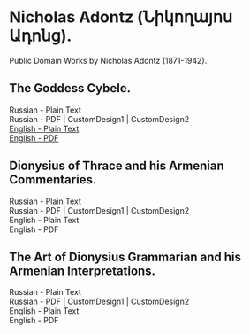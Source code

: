 # Nicholas Adontz (Նիկողայոս Ադոնց).

Public Domain Works by Nicholas Adontz (1871-1942).

## The Goddess Cybele.

Russian - Plain Text  
Russian - PDF | CustomDesign1 | CustomDesign2  
[English - Plain Text](https://archive.org/details/adontz-2020-goddess-cybele)  
[English - PDF](https://archive.org/details/adontz-2020-goddess-cybele)  

## Dionysius of Thrace and his Armenian Commentaries.

Russian - Plain Text  
Russian - PDF | CustomDesign1 | CustomDesign2  
English - Plain Text  
English - PDF  

## The Art of Dionysius Grammarian and his Armenian Interpretations.

Russian - Plain Text  
Russian - PDF | CustomDesign1 | CustomDesign2  
English - Plain Text  
English - PDF  
